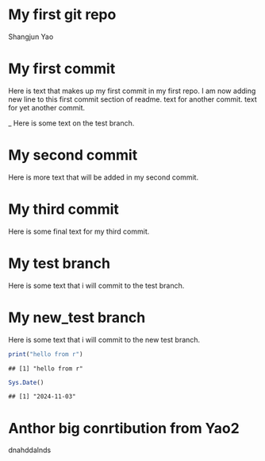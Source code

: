 My first git repo
================
Shangjun Yao

# My first commit

Here is text that makes up my first commit in my first repo. I am now
adding new line to this first commit section of readme. text for another
commit. text for yet another commit.

\_ Here is some text on the test branch.

# My second commit

Here is more text that will be added in my second commit.

# My third commit

Here is some final text for my third commit.

# My test branch

Here is some text that i will commit to the test branch.

# My new_test branch

Here is some text that i will commit to the new test branch.

``` r
print("hello from r")
```

    ## [1] "hello from r"

``` r
Sys.Date()
```

    ## [1] "2024-11-03"

# Anthor big conrtibution from Yao2

dnahddalnds
